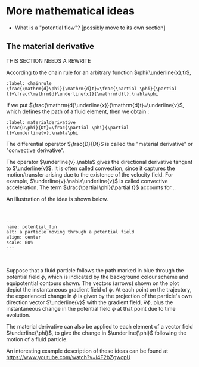 # More mathematical ideas

* What is a "potential flow"? [possibly move to its own section]

## The material derivative

THIS SECTION NEEDS A REWRITE

According to the chain rule for an arbitrary function $\phi(\underline{x},t)$,

```{math}
:label: chainrule
\frac{\mathrm{d}\phi}{\mathrm{d}t}=\frac{\partial \phi}{\partial t}+\frac{\mathrm{d}\underline{x}}{\mathrm{d}t}.\nabla\phi
```

If we put $\frac{\mathrm{d}\underline{x}}{\mathrm{d}t}=\underline{v}$, which defines the path of a fluid element, then we obtain :

```{math}
:label: materialderivative
\frac{D\phi}{Dt}=\frac{\partial \phi}{\partial t}+\underline{v}.\nabla\phi
```

The differential operator $\frac{D}{Dt}$ is called the "material derivative" or "convective derivative".

The operator $\underline{v}.\nabla$ gives the directional derivative tangent to $\underline{v}$. It is often called convection, since it captures the motion/transfer arising due to the existence of the velocity field. For example, $\underline{v}.\nabla\underline{v}$ is called convective acceleration. The term $\frac{\partial \phi}{\partial t}$ accounts for...

An illustration of the idea is shown below.

<br>

```{image} navstok_img/potentialfun.gif
---
name: potential_fun
alt: a particle moving through a potential field
align: center
scale: 80%
---
```
<br>




Suppose that a fluid particle follows the path marked in blue through the potential field $\phi$, which is indicated by the background colour scheme and equipotential contours shown. The vectors (arrows) shown on the plot depict the instantaneous gradient field of $\phi$. At each point on the trajectory, the experienced change in $\phi$ is given by the projection of the particle's own direction vector $\underline{v}$ with the gradient field, $\nabla \phi$, plus the instantaneous change in the potential field $\phi$ at that point due to time evolution.

The material derivative can also be applied to each element of a vector field $\underline{\phi}$, to give the change in $\underline{\phi}$ following the motion of a fluid particle.

An interesting example description of these ideas can be found at https://www.youtube.com/watch?v=l4F2bZgwcpU
